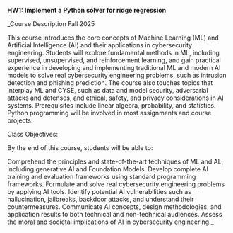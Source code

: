 **HW1: Implement a Python solver for ridge regression**

_Course Description
Fall 2025

This course introduces the core concepts of Machine Learning (ML) and Artificial Intelligence (AI) and their applications in cybersecurity engineering. Students will explore fundamental methods in ML, including supervised, unsupervised, and reinforcement learning, and gain practical experience in developing and implementing traditional ML and modern AI models to solve real cybersecurity engineering problems, such as intrusion detection and phishing prediction. The course also touches topics that interplay ML and CYSE, such as data and model security, adversarial attacks and defenses, and ethical, safety, and privacy considerations in AI systems. Prerequisites include linear algebra, probability, and statistics. Python programming will be involved in most assignments and course projects.

Class Objectives:   

By the end of this course, students will be able to:

Comprehend the principles and state-of-the-art techniques of ML and AL, including generative AI and Foundation Models.
Develop complete AI training and evaluation frameworks using standard programming frameworks.
Formulate and solve real cybersecurity engineering problems by applying AI tools.
Identify potential AI vulnerabilities such as hallucination, jailbreaks, backdoor attacks, and understand their countermeasures.
Communicate AI concepts, design methodologies, and application results to both technical and non-technical audiences.
Assess the moral and societal implications of AI in cybersecurity engineering._


